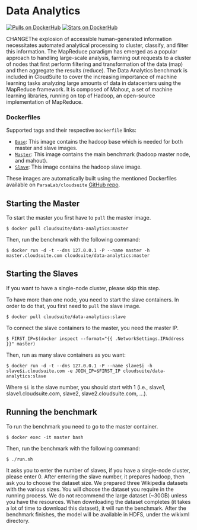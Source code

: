 # Data Analytics #

[![Pulls on DockerHub][dhpulls]][dhrepo]
[![Stars on DockerHub][dhstars]][dhrepo]

CHANGEThe explosion of accessible human-generated information necessitates automated analytical processing to cluster, classify, and filter this information. The MapReduce paradigm has emerged as a popular approach to handling large-scale analysis, farming out requests to a cluster of nodes that first perform filtering and transformation of the data (map) and then aggregate the results (reduce). The Data Analytics benchmark is included in CloudSuite to cover the increasing importance of machine learning tasks analyzing large amounts of data in datacenters using the MapReduce framework. It is composed of Mahout, a set of machine learning libraries, running on top of Hadoop, an open-source implementation of MapReduce.


### Dockerfiles ###

Supported tags and their respective `Dockerfile` links:

 - [`Base`][basedocker]: This image contains the hadoop base which is needed for both master and slave images.
 - [`Master`][masterdocker]: This image contains the main benchmark (hadoop master node, and mahout).
 - [`Slave`][slavedocker]: This image contains the hadoop slave image.

These images are automatically built using the mentioned Dockerfiles available on `ParsaLab/cloudsuite` [GitHub repo][repo].

## Starting the Master ##
To start the master you first have to `pull` the master image.

    $ docker pull cloudsuite/data-analytics:master

Then, run the benchmark with the following command:

    $ docker run -d -t --dns 127.0.0.1 -P --name master -h master.cloudsuite.com cloudsuite/data-analytics:master


## Starting the Slaves ##
If you want to have a single-node cluster, please skip this step.

To have more than one node, you need to start the slave containers. In order to do that, you first need to `pull` the slave image.

    $ docker pull cloudsuite/data-analytics:slave

To connect the slave containers to the master, you need the master IP.

    $ FIRST_IP=$(docker inspect --format="{{ .NetworkSettings.IPAddress }}" master)

Then, run as many slave containers as you want:

    $ docker run -d -t --dns 127.0.0.1 -P --name slave$i -h slave$i.cloudsuite.com -e JOIN_IP=$FIRST_IP cloudsuite/data-analytics:slave

Where `$i` is the slave number, you should start with 1 (i.e., slave1, slave1.cloudsuite.com, slave2, slave2.cloudsuite.com, ...).


## Running the benchmark ##

To run the benchmark you need to go to the master container.

    $ docker exec -it master bash

Then, run the benchmark with the following command:

    $ ./run.sh

It asks you to enter the number of slaves, if you have a single-node cluster, please enter 0.
After entering the slave number, it prepares hadoop, then ask you to choose the dataset size.
We prepared three Wikipedia datasets with the various sizes. You will choose the dataset you require in the running process. We do not recommend the large dataset (~30GB) unless you have the resources.
When downloading the dataset completes (it takes a lot of time to download this dataset), it will run the benchmark. After the benchmark finishes, the model will be available in HDFS, under the wikixml directory.

[basedocker]: https://github.com/ParsaLab/cloudsuite/blob/master/benchmarks/data-analytics/base/Dockerfile "Base Dockerfile"
[masterdocker]: https://github.com/ParsaLab/cloudsuite/blob/master/benchmarks/data-analytics/master/Dockerfile "Master Dockerfile"
[slavedocker]: https://github.com/ParsaLab/cloudsuite/blob/master/benchmarks/data-analytics/slave/Dockerfile "Slave Dockerfile"

[repo]: https://github.com/ParsaLab/cloudsuite "GitHub Repo"
[dhrepo]: https://hub.docker.com/r/cloudsuite/data-analytics/ "DockerHub Page"
[dhpulls]: https://img.shields.io/docker/pulls/cloudsuite/data-analytics.svg "Go to DockerHub Page"
[dhstars]: https://img.shields.io/docker/stars/cloudsuite/data-analytics.svg "Go to DockerHub Page"
